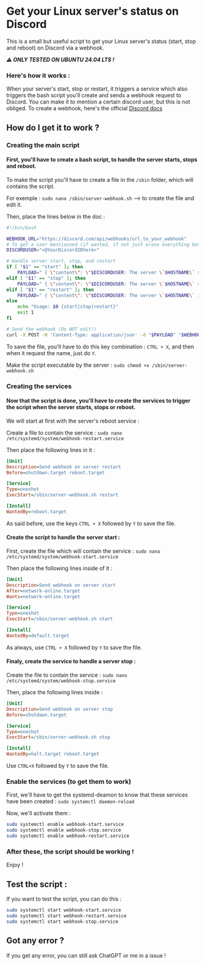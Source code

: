 # Get your Linux server's status on Discord
This is a small but useful script to get your Linux server's status (start, stop and reboot) on Discord via a webhook.

***⚠️ ONLY TESTED ON UBUNTU 24.04 LTS !*** 


### Here's how it works : 
When your server's start, stop or restart, it triggers a service which also triggers the bash script you'll create and sends a webhook request to Discord.
You can make it to mention a certain discord user, but this is not obliged.
To create a webhook, here's the official [Discord docs](https://support.discord.com/hc/en-us/articles/228383668-Intro-to-Webhooks)

## How do I get it to work ?

### Creating the main script
#### First, you'll have to create a bash script, to handle the server starts, stops and reboot.
To make the script you'll have to create a file in the `/sbin` folder, which will contains the script.

For exemple :
`sudo nano /sbin/server-webhook.sh` --> to create the file and edit it.

Then, place the lines below in the doc : 
```bash
#!/bin/bash

WEBHOOK_URL="https://discord.com/api/webhooks/url_to_your_webhook"
# To get a user mentionned (if wanted, if not just erase everything between the "")
DISCORDUSER="<@YourDiscordIDhere>"

# Handle server start, stop, and restart
if [ "$1" == "start" ]; then
    PAYLOAD=" { \"content\": \"$DISCORDUSER: The server \`$HOSTNAME\` started.\" }"
elif [ "$1" == "stop" ]; then
    PAYLOAD=" { \"content\": \"$DISCORDUSER: The server \`$HOSTNAME\` stopped.\" }"
elif [ "$1" == "restart" ]; then
    PAYLOAD=" { \"content\": \"$DISCORDUSER: The server \`$HOSTNAME\` is rebooting.\" }"
else
    echo "Usage: $0 {start|stop|restart}"
    exit 1
fi

# Send the webhook (Do NOT edit!)
curl -X POST -H 'Content-Type: application/json' -d "$PAYLOAD" "$WEBHOOK_URL"
```
To save the file, you'll have to do this key combination : `CTRL + X`, and then when it request the name, just do `Y`.

Make the script executable by the server : 
``sudo chmod +x /sbin/server-webhook.sh``

### Creating the services
#### Now that the script is done, you'll have to create the services to trigger the script when the server starts, stops or reboot.
We will start at first with the server's reboot service : 

Create a file to contain the service : `sudo nano /etc/systemd/system/webhook-restart.service`

Then place the following lines in it : 
```ini
[Unit]
Description=Send webhook on server restart
Before=shutdown.target reboot.target

[Service]
Type=oneshot
ExecStart=/sbin/server-webhook.sh restart

[Install]
WantedBy=reboot.target

```
As said before, use the keys `CTRL + X` followed by `Y` to save the file.

#### Create the script to handle the server start :
First, create the file which will contain the service : `sudo nano /etc/systemd/system/webhook-start.service`

Then place the following lines inside of it : 
```ini
[Unit]
Description=Send webhook on server start
After=network-online.target
Wants=network-online.target

[Service]
Type=oneshot
ExecStart=/sbin/server-webhook.sh start

[Install]
WantedBy=default.target

```
As always, use `CTRL + X` followed by `Y` to save the file.

#### Finaly, create the service to handle a server stop : 
Create the file to contain the service : `sudo nano /etc/systemd/system/webhook-stop.service`

Then, place the following lines inside : 
```ini
[Unit]
Description=Send webhook on server stop
Before=shutdown.target

[Service]
Type=oneshot
ExecStart=/sbin/server-webhook.sh stop

[Install]
WantedBy=halt.target reboot.target

```
Use `CTRL+X` followed by `Y` to save the file.

### Enable the services (to get them to work)
First, we'll have to get the systemd-deamon to know that these services have been created : `sudo systemctl daemon-reload`

Now, we'll activate them : 
```bash
sudo systemctl enable webhook-start.service
sudo systemctl enable webhook-stop.service
sudo systemctl enable webhook-restart.service
```

### After these, the script should be working ! 
Enjoy !


## Test the script : 
If you want to test the script, you can do this : 
```bash
sudo systemctl start webhook-start.service
sudo systemctl start webhook-restart.service
sudo systemctl start webhook-stop.service
```

## Got any error ? 
If you get any error, you can still ask ChatGPT or me in a issue !
